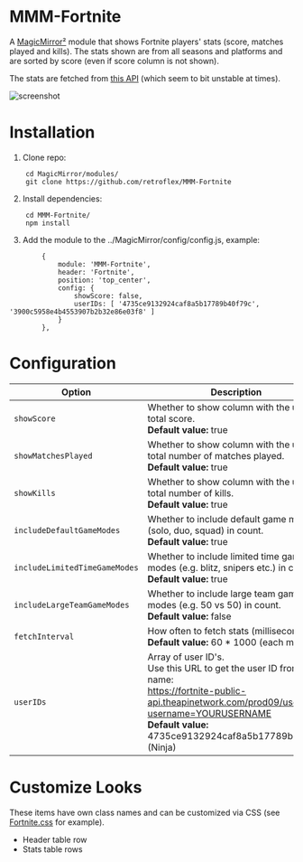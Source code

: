 # MMM-Fortnite
A [MagicMirror²](https://github.com/MichMich/MagicMirror) module that shows Fortnite players' stats (score, matches played and kills). The stats shown are from all seasons and platforms and are sorted by score (even if score column is not shown).

The stats are fetched from [this API](https://fortniteapi.com) (which seem to bit unstable at times).

![screenshot](https://user-images.githubusercontent.com/25268023/57136270-91d57a00-6dac-11e9-8364-f3d2224688c8.png)

# Installation
1. Clone repo:
```
	cd MagicMirror/modules/
	git clone https://github.com/retroflex/MMM-Fortnite
```
2. Install dependencies:
```
	cd MMM-Fortnite/
	npm install
```
3. Add the module to the ../MagicMirror/config/config.js, example:
```
		{
			module: 'MMM-Fortnite',
			header: 'Fortnite',
			position: 'top_center',
			config: {
				showScore: false,
				userIDs: [ '4735ce9132924caf8a5b17789b40f79c', '3900c5958e4b4553907b2b32e86e03f8' ]
			}
		},
```
# Configuration
| Option                        | Description
| ------------------------------| -----------
| `showScore`                   | Whether to show column with the user's total score.<br />**Default value:** true
| `showMatchesPlayed`           | Whether to show column with the user's total number of matches played.<br />**Default value:** true
| `showKills`                   | Whether to show column with the user's total number of kills.<br />**Default value:** true
| `includeDefaultGameModes`     | Whether to include default game modes (solo, duo, squad) in count.<br />**Default value:** true
| `includeLimitedTimeGameModes` | Whether to include limited time game modes (e.g. blitz, snipers etc.) in count.<br />**Default value:** true
| `includeLargeTeamGameModes`   | Whether to include large team game modes (e.g. 50 vs 50) in count.<br />**Default value:** false
| `fetchInterval`               | How often to fetch stats (milliseconds).<br />**Default value:** 60 * 1000 (each minute)
| `userIDs`                     | Array of user ID's.<br />Use this URL to get the user ID from user name:<br />https://fortnite-public-api.theapinetwork.com/prod09/users/id?username=YOURUSERNAME<br />**Default value:** 4735ce9132924caf8a5b17789b40f79c (Ninja)

# Customize Looks
These items have own class names and can be customized via CSS (see [Fortnite.css](https://github.com/retroflex/MMM-Fortnite/blob/master/MMM-Fortnite.css) for example).
* Header table row
* Stats table rows
